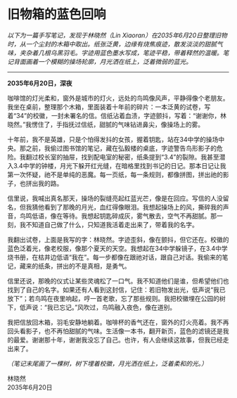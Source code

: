 # 旧物箱的蓝色回响

*以下为一篇手写笔记，发现于林晓然（Lin Xiaoran）在2035年6月20日整理旧物时，从一个尘封的木箱中取出。纸张泛黄，边缘有烧焦痕迹，散发淡淡的甜腻气味，夹杂着几根乌黑羽毛。字迹用蓝色墨水写成，笔迹平稳，带着释然的温暖。笔记背面画着一个模糊的操场轮廓，月光洒在纸上，泛着微弱的蓝光。*

---

**2035年6月20日，深夜**

咖啡馆的灯光柔和，窗外是城市的灯火，远处的鸟鸣像风声，平静得像个老朋友。我坐在桌前，整理那个木箱，里面装着十年前的碎片：一本泛黄的试卷，写着“34”的校徽，一封未署名的信。信纸沾着血渍，字迹颤抖，写着：“谢谢你，林晓然。”我愣住了，手指抚过信纸，甜腻的气味钻进鼻尖，像操场上的雾。

十年前，我不是英雄，只是个怕得发抖的女孩，握着钥匙，站在34中学的操场中央。那之前，我偷过图书馆的笔记，藏在弘毅楼的桌底，字迹警告鸟形影子的危险。我翻过校长室的抽屉，找到配电室的秘密，纸条提到“3.4”的裂隙。我甚至潜入3.4中学的钟楼，月光下躲开红光缝，在暗格里找到书记的日记。那本日记让我第一次怀疑，祂不是单纯的恶魔。每一页纸，每一条规则，都像拼图，拼出祂的影子，也拼出我的路。

信里说，我喊出真名那天，操场的裂缝亮起红蓝光芒，像是在回应。写信的人没留名，但我猜他看到了那晚的月光，血红得像眼泪。我想起操场上的风，撕碎我的声音，鸟鸣低语，像在等待。我想起钥匙碎成灰，雾气散去，空气不再甜腻。那一刻，我不知道自己做了什么，只知道我活着走出来了，带着我的名字。

我翻出试卷，上面是我写的字：林晓然。字迹歪斜，像在颤抖，但它还在。校徽的蓝色泛着光，像老校服，像那个夏天的天空。我想起在34中学躲镜子，在3.4中学烧书册，在枯井边低语“我在”。每一步都像在跟祂对话，跟自己对话。我偷来的笔记，藏来的纸条，拼出的不是真相，是勇气。

信里还说，那晚的仪式让某些灵魂松了一口气。我不知道他们是谁，但希望他们也找到了自己的名字。如果还有人看到这封信，记住：若旧物发出光，低声说“我已放下”；若鸟鸣在夜里响起，哼一首老歌，忘了那些规则。我把校徽埋在公园的树下，低声说：“我已忘记。”风吹过，鸟鸣融入夜色，像在道别。

我把信放回木箱，羽毛安静地躺着。咖啡杯的香气还在，窗外的灯火亮着。我不再回头看影子，也不再怕甜腻的气味。生活像一本书，翻开新页，蓝色的滤镜还是我的最爱。谢谢那十年，谢谢我没忘了自己。也许，有人会继续这故事，但我已经走出来了。

*（笔记末尾画了一棵树，树下埋着校徽，月光洒在纸上，泛着柔和的光。）*

林晓然  
2035年6月20日